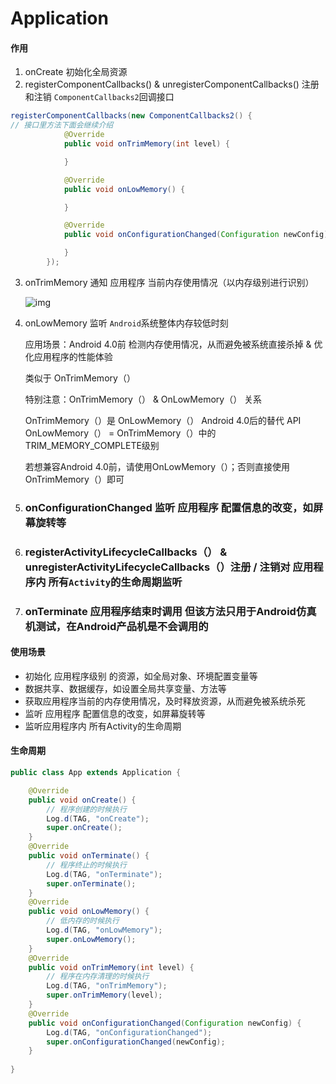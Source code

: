 # Application

#### 作用

1. onCreate 初始化全局资源
2. registerComponentCallbacks() & unregisterComponentCallbacks() 注册和注销 `ComponentCallbacks2`回调接口

```java
registerComponentCallbacks(new ComponentCallbacks2() {
// 接口里方法下面会继续介绍
            @Override
            public void onTrimMemory(int level) {

            }

            @Override
            public void onLowMemory() {

            }

            @Override
            public void onConfigurationChanged(Configuration newConfig) {

            }
        });
```



3. onTrimMemory 通知 应用程序 当前内存使用情况（以内存级别进行识别）

   ![img](http://upload-images.jianshu.io/upload_images/944365-438db7cf11e0591b.png?imageMogr2/auto-orient/strip%7CimageView2/2/w/1240)

4. onLowMemory 监听 `Android`系统整体内存较低时刻

   应用场景：Android 4.0前 检测内存使用情况，从而避免被系统直接杀掉 & 优化应用程序的性能体验

   类似于 OnTrimMemory（）

   特别注意：OnTrimMemory（） & OnLowMemory（） 关系

   OnTrimMemory（）是 OnLowMemory（） Android 4.0后的替代 API
   OnLowMemory（） = OnTrimMemory（）中的TRIM_MEMORY_COMPLETE级别

   若想兼容Android 4.0前，请使用OnLowMemory（）；否则直接使用OnTrimMemory（）即可

5. ### onConfigurationChanged 监听 应用程序 配置信息的改变，如屏幕旋转等

6. ### registerActivityLifecycleCallbacks（） & unregisterActivityLifecycleCallbacks（）注册 / 注销对 应用程序内 所有`Activity`的生命周期监听

7. ### onTerminate 应用程序结束时调用 但该方法只用于Android仿真机测试，在Android产品机是不会调用的

#### 使用场景

- 初始化 应用程序级别 的资源，如全局对象、环境配置变量等
- 数据共享、数据缓存，如设置全局共享变量、方法等
- 获取应用程序当前的内存使用情况，及时释放资源，从而避免被系统杀死
- 监听 应用程序 配置信息的改变，如屏幕旋转等
- 监听应用程序内 所有Activity的生命周期

#### 生命周期

```java
public class App extends Application {

    @Override
    public void onCreate() {
        // 程序创建的时候执行
        Log.d(TAG, "onCreate");
        super.onCreate();
    }
    @Override
    public void onTerminate() {
        // 程序终止的时候执行
        Log.d(TAG, "onTerminate");
        super.onTerminate();
    }
    @Override
    public void onLowMemory() {
        // 低内存的时候执行
        Log.d(TAG, "onLowMemory");
        super.onLowMemory();
    }
    @Override
    public void onTrimMemory(int level) {
        // 程序在内存清理的时候执行
        Log.d(TAG, "onTrimMemory");
        super.onTrimMemory(level);
    }
    @Override
    public void onConfigurationChanged(Configuration newConfig) {
        Log.d(TAG, "onConfigurationChanged");
        super.onConfigurationChanged(newConfig);
    }
    
}
```

